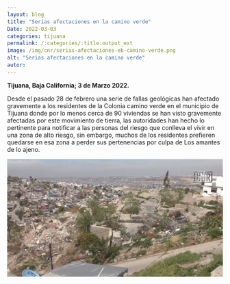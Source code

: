 ```yaml
---
layout: blog
title: "Serias afectaciones en la camino verde"
Date: 2022-03-03
categories: tijuana
permalink: /:categories/:title:output_ext
image: /img/cnr/serias-afectaciones-eb-camino-verde.png
alt: "Serias afectaciones en la camino verde"
autor:
---
```


**Tijuana, Baja California; 3 de Marzo 2022.** 

Desde el pasado 28 de febrero una serie de fallas geológicas han afectado gravemente a los residentes de la Colonia camino verde en el municipio de Tijuana donde por lo menos cerca de 90 viviendas se han visto gravemente afectadas por este movimiento de tierra, las autoridades han hecho lo pertinente para notificar a las personas del riesgo que conlleva el vivir en una zona de alto riesgo, sin embargo, muchos de los residentes prefieren quedarse en esa zona a perder sus pertenencias por culpa de Los amantes de lo ajeno.

<div id="carouselExampleSlidesOnly" class="carousel slide" data-ride="carousel">
  <div class="carousel-inner">
    <div class="carousel-item active">
       <img class="d-block w-100" src="/img/cnr/serias-afectaciones-eb-camino-verde.png" loading="lazy"  alt="Serias afectaciones en la camino verde">
    </div>
  </div>
</div>